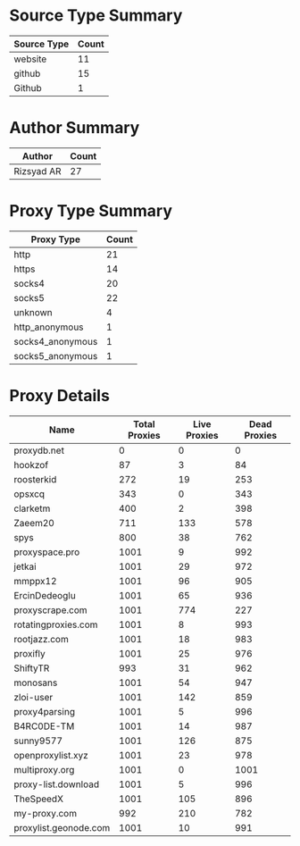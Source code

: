 # Source Type Summary

| Source Type | Count |
|-------------|-------|
| website | 11 |
| github | 15 |
| Github | 1 |


# Author Summary

| Author | Count |
|--------|-------|
| Rizsyad AR | 27 |


# Proxy Type Summary

| Proxy Type | Count |
|------------|-------|
| http | 21 |
| https | 14 |
| socks4 | 20 |
| socks5 | 22 |
| unknown | 4 |
| http_anonymous | 1 |
| socks4_anonymous | 1 |
| socks5_anonymous | 1 |


# Proxy Details

| Name | Total Proxies | Live Proxies | Dead Proxies |
|------|---------------|--------------|---------------|
| proxydb.net | 0 | 0 | 0 |
| hookzof | 87 | 3 | 84 |
| roosterkid | 272 | 19 | 253 |
| opsxcq | 343 | 0 | 343 |
| clarketm | 400 | 2 | 398 |
| Zaeem20 | 711 | 133 | 578 |
| spys | 800 | 38 | 762 |
| proxyspace.pro | 1001 | 9 | 992 |
| jetkai | 1001 | 29 | 972 |
| mmppx12 | 1001 | 96 | 905 |
| ErcinDedeoglu | 1001 | 65 | 936 |
| proxyscrape.com | 1001 | 774 | 227 |
| rotatingproxies.com | 1001 | 8 | 993 |
| rootjazz.com | 1001 | 18 | 983 |
| proxifly | 1001 | 25 | 976 |
| ShiftyTR | 993 | 31 | 962 |
| monosans | 1001 | 54 | 947 |
| zloi-user | 1001 | 142 | 859 |
| proxy4parsing | 1001 | 5 | 996 |
| B4RC0DE-TM | 1001 | 14 | 987 |
| sunny9577 | 1001 | 126 | 875 |
| openproxylist.xyz | 1001 | 23 | 978 |
| multiproxy.org | 1001 | 0 | 1001 |
| proxy-list.download | 1001 | 5 | 996 |
| TheSpeedX | 1001 | 105 | 896 |
| my-proxy.com | 992 | 210 | 782 |
| proxylist.geonode.com | 1001 | 10 | 991 |
